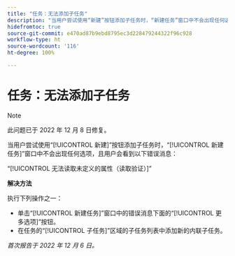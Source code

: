 ```yaml
---
title: "任务：无法添加子任务"
description: "当用户尝试使用“新建”按钮添加子任务时，“新建任务”窗口中不会出现任何选项，且用户会看到一条错误消息。"
hidefromtoc: true
source-git-commit: e470ad87b9ebd8795ec3d228479244322f96c928
workflow-type: ht
source-wordcount: '116'
ht-degree: 100%

---
```



# 任务：无法添加子任务

>[!NOTE]
>
>此问题已于 2022 年 12 月 8 日修复。

当用户尝试使用“[!UICONTROL 新建]”按钮添加子任务时，“[!UICONTROL 新建任务]”窗口中不会出现任何选项，且用户会看到以下错误消息：

“[!UICONTROL 无法读取未定义的属性（读取验证）]”

**解决方法**

执行下列操作之一：

* 单击“[!UICONTROL 新建任务]”窗口中的错误消息下面的“[!UICONTROL 更多选项]”按钮。
* 在任务的“[!UICONTROL 子任务]”区域的子任务列表中添加新的内联子任务。

_首次报告于 2022 年 12 月 6 日。_

